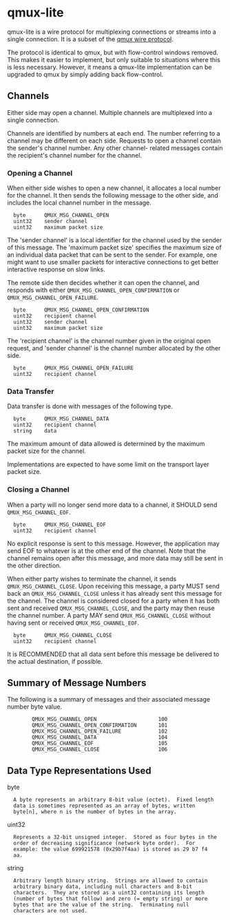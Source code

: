 # qmux-lite

qmux-lite is a wire protocol for multiplexing connections or streams into a single connection.
It is a subset of the [qmux wire protocol](https://github.com/progrium/qmux/blob/main/SPEC.md).

The protocol is identical to qmux, but with flow-control windows removed. This makes it
easier to implement, but only suitable to situations where this is less necessary. However,
it means a qmux-lite implementation can be upgraded to qmux by simply adding back flow-control.

## Channels

   Either side may open a channel.  Multiple channels are multiplexed
   into a single connection.

   Channels are identified by numbers at each end.  The number referring
   to a channel may be different on each side.  Requests to open a
   channel contain the sender's channel number.  Any other channel-
   related messages contain the recipient's channel number for the
   channel.

###  Opening a Channel

   When either side wishes to open a new channel, it allocates a local
   number for the channel.  It then sends the following message to the
   other side, and includes the local channel number in the message.

      byte      QMUX_MSG_CHANNEL_OPEN
      uint32    sender channel
      uint32    maximum packet size

   The 'sender channel' is a local identifier for the channel used by the
   sender of this message. The 'maximum packet size' specifies the
   maximum size of an individual data packet that can be sent to the
   sender.  For example, one might want to use smaller packets for
   interactive connections to get better interactive response on slow
   links.

   The remote side then decides whether it can open the channel, and
   responds with either `QMUX_MSG_CHANNEL_OPEN_CONFIRMATION` or
   `QMUX_MSG_CHANNEL_OPEN_FAILURE`.

      byte      QMUX_MSG_CHANNEL_OPEN_CONFIRMATION
      uint32    recipient channel
      uint32    sender channel
      uint32    maximum packet size

   The 'recipient channel' is the channel number given in the original
   open request, and 'sender channel' is the channel number allocated by
   the other side.

      byte      QMUX_MSG_CHANNEL_OPEN_FAILURE
      uint32    recipient channel

###  Data Transfer

   Data transfer is done with messages of the following type.

      byte      QMUX_MSG_CHANNEL_DATA
      uint32    recipient channel
      string    data

   The maximum amount of data allowed is determined by the maximum
   packet size for the channel.

   Implementations are expected to have some limit on the transport
   layer packet size.

###  Closing a Channel

   When a party will no longer send more data to a channel, it SHOULD
   send `QMUX_MSG_CHANNEL_EOF`.

      byte      QMUX_MSG_CHANNEL_EOF
      uint32    recipient channel

   No explicit response is sent to this message.  However, the
   application may send EOF to whatever is at the other end of the
   channel.  Note that the channel remains open after this message, and
   more data may still be sent in the other direction.  

   When either party wishes to terminate the channel, it sends
   `QMUX_MSG_CHANNEL_CLOSE`.  Upon receiving this message, a party MUST
   send back an `QMUX_MSG_CHANNEL_CLOSE` unless it has already sent this
   message for the channel.  The channel is considered closed for a
   party when it has both sent and received `QMUX_MSG_CHANNEL_CLOSE`, and
   the party may then reuse the channel number.  A party MAY send
   `QMUX_MSG_CHANNEL_CLOSE` without having sent or received
   `QMUX_MSG_CHANNEL_EOF`.

      byte      QMUX_MSG_CHANNEL_CLOSE
      uint32    recipient channel

   It is RECOMMENDED that all data sent before this message be delivered
   to the actual destination, if possible.

## Summary of Message Numbers

   The following is a summary of messages and their associated message
   number byte value.

            QMUX_MSG_CHANNEL_OPEN                    100
            QMUX_MSG_CHANNEL_OPEN_CONFIRMATION       101
            QMUX_MSG_CHANNEL_OPEN_FAILURE            102
            QMUX_MSG_CHANNEL_DATA                    104
            QMUX_MSG_CHANNEL_EOF                     105
            QMUX_MSG_CHANNEL_CLOSE                   106

## Data Type Representations Used

   byte

      A byte represents an arbitrary 8-bit value (octet).  Fixed length
      data is sometimes represented as an array of bytes, written
      byte[n], where n is the number of bytes in the array.

   uint32

      Represents a 32-bit unsigned integer.  Stored as four bytes in the
      order of decreasing significance (network byte order).  For
      example: the value 699921578 (0x29b7f4aa) is stored as 29 b7 f4
      aa.

   string

      Arbitrary length binary string.  Strings are allowed to contain
      arbitrary binary data, including null characters and 8-bit
      characters.  They are stored as a uint32 containing its length
      (number of bytes that follow) and zero (= empty string) or more
      bytes that are the value of the string.  Terminating null
      characters are not used.